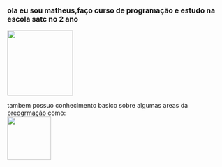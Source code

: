 ### ola eu sou matheus,faço curso de programação e estudo na escola satc no 2 ano
<img src="https://media.tenor.com/o3SXzAksOokAAAAC/anime-meme.gif" width="150">

tambem possuo conhecimento basico sobre algumas areas da preogrmação como:<br>
<img height="100" src="https://cdn.jsdelivr.net/gh/devicons/devicon/icons/python/python-original-wordmark.svg" />
